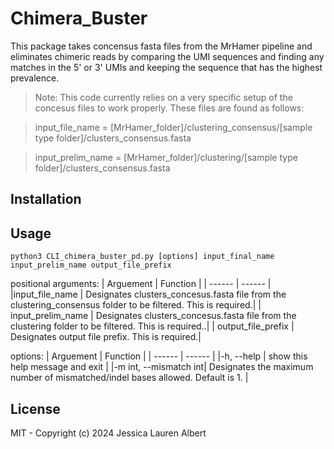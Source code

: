 # Chimera_Buster


This package takes concensus fasta files from the MrHamer pipeline and eliminates chimeric reads by comparing the UMI sequences and finding any matches in the 5' or 3' UMIs and keeping the sequence that has the highest prevalence.

> Note: This code currently relies on a very specific setup of the concesus files to work properly. These files are found as follows:

> input_file_name = [MrHamer_folder]/clustering_consensus/[sample type folder]/clusters_consensus.fasta 

> input_prelim_name = [MrHamer_folder]/clustering/[sample type folder]/clusters_consensus.fasta 

## Installation



## Usage
    python3 CLI_chimera_buster_pd.py [options] input_final_name input_prelim_name output_file_prefix

positional arguments:
| Arguement | Function |
| ------ | ------ |
|input_file_name  |    Designates clusters_concesus.fasta file from the clustering_consensus folder to be filtered. This is required.|
|  input_prelim_name     |    Designates clusters_concesus.fasta file from the clustering folder to be filtered. This is required..|
|  output_file_prefix  |  Designates output file prefix. This is required.|

options:
| Arguement | Function |
| ------ | ------ |
|-h, --help |  show this help message and exit |
|-m int, --mismatch int|  Designates the maximum number of mismatched/indel bases allowed. Default is 1. |

## License

MIT - Copyright (c) 2024 Jessica Lauren Albert

